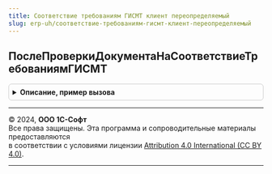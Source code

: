 ```yaml
---
title: Соответствие требованиям ГИСМТ клиент переопределяемый
slug: erp-uh/соответствие-требованиям-гисмт-клиент-переопределяемый
---
```



## ПослеПроверкиДокументаНаСоответствиеТребованиямГИСМТ
<details style="margin: 1em 0; padding: 0.5em; border: 1px solid #ccc; border-radius: 6px;">

<summary style="font-weight: bold; cursor: pointer;">Описание, пример вызова</summary>

```bsl

// Позволяет запустить команды после выполнения проверки документа на соответствие требованиям ГИС МТ,
// переопредилить результат проверки документа или отменить открытие формы с ошибками.
//
// Параметры:
//  Результат - Структура:
//  *РезультатПроверки - См. СоответствиеТребованиямГИСМТ.ПроверкаДокументаНаСоответствиеТребованиямГИСМТ
//  ДополнительныеПараметры - Структура:
//  *Форма - ФормаКлиентскогоПриложения - Форма документа.
Процедура ПослеПроверкиДокументаНаСоответствиеТребованиямГИСМТ(Результат, ДополнительныеПараметры) Экспорт
```

Пример вызова
```bsl
СоответствиеТребованиямГИСМТКлиентПереопределяемый.ПослеПроверкиДокументаНаСоответствиеТребованиямГИСМТ(Результат, ДополнительныеПараметры) 
```
</details>

---

© 2024, **ООО 1С-Софт**  
Все права защищены. Эта программа и сопроводительные материалы предоставляются  
в соответствии с условиями лицензии [Attribution 4.0 International (CC BY 4.0)](https://creativecommons.org/licenses/by/4.0/legalcode).

---
